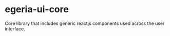 # egeria-ui-core

Core library that includes generic reactjs components used across the user interface.
